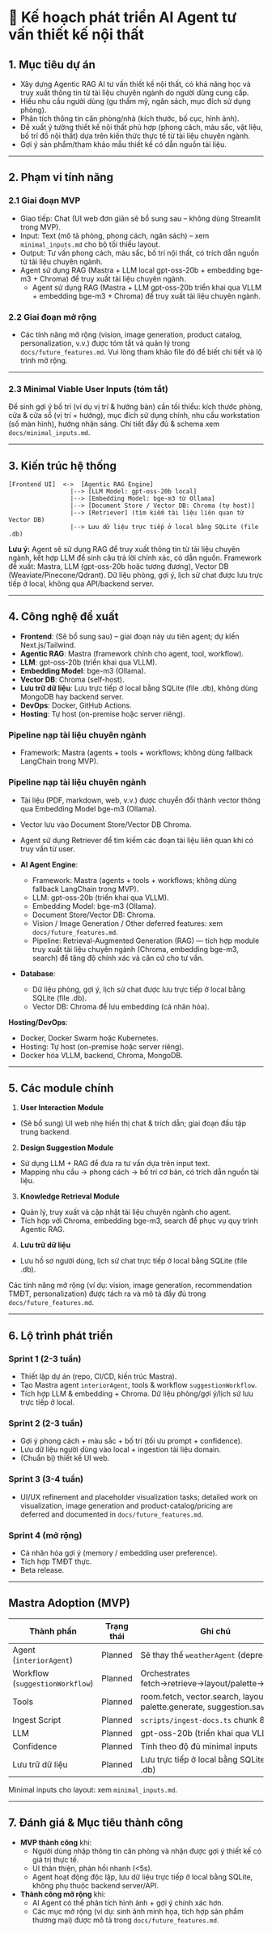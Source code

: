 # 📁 Kế hoạch phát triển AI Agent tư vấn thiết kế nội thất

## 1. Mục tiêu dự án
  - Xây dựng Agentic RAG AI tư vấn thiết kế nội thất, có khả năng học và truy xuất thông tin từ tài liệu chuyên ngành do người dùng cung cấp.
  - Hiểu nhu cầu người dùng (gu thẩm mỹ, ngân sách, mục đích sử dụng phòng).
  - Phân tích thông tin căn phòng/nhà (kích thước, bố cục, hình ảnh).
  - Đề xuất ý tưởng thiết kế nội thất phù hợp (phong cách, màu sắc, vật liệu, bố trí đồ nội thất) dựa trên kiến thức thực tế từ tài liệu chuyên ngành.
  - Gợi ý sản phẩm/tham khảo mẫu thiết kế có dẫn nguồn tài liệu.


---

## 2. Phạm vi tính năng
### 2.1 Giai đoạn MVP
  - Giao tiếp: Chat (UI web đơn giản sẽ bổ sung sau – không dùng Streamlit trong MVP).
  - Input: Text (mô tả phòng, phong cách, ngân sách) – xem `minimal_inputs.md` cho bộ tối thiểu layout.
  - Output: Tư vấn phong cách, màu sắc, bố trí nội thất, có trích dẫn nguồn từ tài liệu chuyên ngành.
  - Agent sử dụng RAG (Mastra + LLM local gpt-oss-20b + embedding bge-m3 + Chroma) để truy xuất tài liệu chuyên ngành.
    - Agent sử dụng RAG (Mastra + LLM gpt-oss-20b triển khai qua VLLM + embedding bge-m3 + Chroma) để truy xuất tài liệu chuyên ngành.

### 2.2 Giai đoạn mở rộng
  - Các tính năng mở rộng (vision, image generation, product catalog, personalization, v.v.) được tóm tắt và quản lý trong `docs/future_features.md`. Vui lòng tham khảo file đó để biết chi tiết và lộ trình mở rộng.

---

### 2.3 Minimal Viable User Inputs (tóm tắt)
Để sinh gợi ý bố trí (ví dụ vị trí & hướng bàn) cần tối thiểu: kích thước phòng, cửa & cửa sổ (vị trí + hướng), mục đích sử dụng chính, nhu cầu workstation (số màn hình), hướng nhận sáng. Chi tiết đầy đủ & schema xem `docs/minimal_inputs.md`.

---

## 3. Kiến trúc hệ thống

```
[Frontend UI]  <->  [Agentic RAG Engine]
                 |--> [LLM Model: gpt-oss-20b local]
                 |--> [Embedding Model: bge-m3 từ Ollama]
                 |--> [Document Store / Vector DB: Chroma (tự host)]
                 |--> [Retriever] (tìm kiếm tài liệu liên quan từ Vector DB)
                 |--> Lưu dữ liệu trực tiếp ở local bằng SQLite (file .db)
```

**Lưu ý:** Agent sẽ sử dụng RAG để truy xuất thông tin từ tài liệu chuyên ngành, kết hợp LLM để sinh câu trả lời chính xác, có dẫn nguồn. Framework đề xuất: Mastra, LLM (gpt-oss-20b hoặc tương đương), Vector DB (Weaviate/Pinecone/Qdrant). Dữ liệu phòng, gợi ý, lịch sử chat được lưu trực tiếp ở local, không qua API/backend server.

---


## 4. Công nghệ đề xuất

- **Frontend**: (Sẽ bổ sung sau) – giai đoạn này ưu tiên agent; dự kiến Next.js/Tailwind.
- **Agentic RAG**: Mastra (framework chính cho agent, tool, workflow).
- **LLM**: gpt-oss-20b (triển khai qua VLLM).
- **Embedding Model**: bge-m3 (Ollama).
- **Vector DB**: Chroma (self-host).
- **Lưu trữ dữ liệu**: Lưu trực tiếp ở local bằng SQLite (file .db), không dùng MongoDB hay backend server.
- **DevOps**: Docker, GitHub Actions.
- **Hosting**: Tự host (on-premise hoặc server riêng).

### Pipeline nạp tài liệu chuyên ngành


  - Framework: Mastra (agents + tools + workflows; không dùng fallback LangChain trong MVP).

### Pipeline nạp tài liệu chuyên ngành

- Tài liệu (PDF, markdown, web, v.v.) được chuyển đổi thành vector thông qua Embedding Model bge-m3 (Ollama).
- Vector lưu vào Document Store/Vector DB Chroma.
- Agent sử dụng Retriever để tìm kiếm các đoạn tài liệu liên quan khi có truy vấn từ user.

- **AI Agent Engine**:  
  - Framework: Mastra (agents + tools + workflows; không dùng fallback LangChain trong MVP).
  - LLM: gpt-oss-20b (triển khai qua VLLM).
  - Embedding Model: bge-m3 (Ollama).
  - Document Store/Vector DB: Chroma.
  - Vision / Image Generation / Other deferred features: xem `docs/future_features.md`.
  - Pipeline: Retrieval-Augmented Generation (RAG) — tích hợp module truy xuất tài liệu chuyên ngành (Chroma, embedding bge-m3, search) để tăng độ chính xác và căn cứ cho tư vấn.

- **Database**:  

  - Dữ liệu phòng, gợi ý, lịch sử chat được lưu trực tiếp ở local bằng SQLite (file .db).
  - Vector DB: Chroma để lưu embedding (cá nhân hóa).


**Hosting/DevOps**:  
  - Docker, Docker Swarm hoặc Kubernetes.
  - Hosting: Tự host (on-premise hoặc server riêng).
  - Docker hóa VLLM, backend, Chroma, MongoDB.

---

## 5. Các module chính
1. **User Interaction Module**  
  - (Sẽ bổ sung) UI web nhẹ hiển thị chat & trích dẫn; giai đoạn đầu tập trung backend.

2. **Design Suggestion Module**  
  - Sử dụng LLM + RAG để đưa ra tư vấn dựa trên input text.
  - Mapping nhu cầu → phong cách → bố trí cơ bản, có trích dẫn nguồn tài liệu.

3. **Knowledge Retrieval Module**  
  - Quản lý, truy xuất và cập nhật tài liệu chuyên ngành cho agent.
  - Tích hợp với Chroma, embedding bge-m3, search để phục vụ quy trình Agentic RAG.


4. **Lưu trữ dữ liệu**
  - Lưu hồ sơ người dùng, lịch sử chat trực tiếp ở local bằng SQLite (file .db).

Các tính năng mở rộng (ví dụ: vision, image generation, recommendation TMĐT, personalization) được tách ra và mô tả đầy đủ trong `docs/future_features.md`.

---

## 6. Lộ trình phát triển

### Sprint 1 (2-3 tuần)
- Thiết lập dự án (repo, CI/CD, kiến trúc Mastra).
- Tạo Mastra agent `interiorAgent`, tools & workflow `suggestionWorkflow`.
- Tích hợp LLM & embedding + Chroma. Dữ liệu phòng/gợi ý/lịch sử lưu trực tiếp ở local.

### Sprint 2 (2-3 tuần)
- Gợi ý phong cách + màu sắc + bố trí (tối ưu prompt + confidence).
- Lưu dữ liệu người dùng vào local + ingestion tài liệu domain.
- (Chuẩn bị) thiết kế UI web.

### Sprint 3 (3-4 tuần)
- UI/UX refinement and placeholder visualization tasks; detailed work on visualization, image generation and product-catalog/pricing are deferred and documented in `docs/future_features.md`.

### Sprint 4 (mở rộng)
- Cá nhân hóa gợi ý (memory / embedding user preference).
- Tích hợp TMĐT thực.
- Beta release.

---

## Mastra Adoption (MVP)

| Thành phần | Trạng thái | Ghi chú |
|------------|-----------|--------|
| Agent (`interiorAgent`) | Planned | Sẽ thay thế `weatherAgent` (deprecated) |
| Workflow (`suggestionWorkflow`) | Planned | Orchestrates fetch→retrieve→layout/palette→persist |
| Tools | Planned | room.fetch, vector.search, layout.plan, palette.generate, suggestion.save |
| Ingest Script | Planned | `scripts/ingest-docs.ts` chunk 800/80 |
| LLM | Planned | gpt-oss-20b (triển khai qua VLLM) |
| Confidence | Planned | Tính theo độ đủ minimal inputs |
| Lưu trữ dữ liệu | Planned | Lưu trực tiếp ở local bằng SQLite (file .db) |

Minimal inputs cho layout: xem `minimal_inputs.md`.

---

## 7. Đánh giá & Mục tiêu thành công
- **MVP thành công** khi:  
  - Người dùng nhập thông tin căn phòng và nhận được gợi ý thiết kế có giá trị thực tế.  
  - UI thân thiện, phản hồi nhanh (<5s).  
  - Agent hoạt động độc lập, lưu dữ liệu trực tiếp ở local bằng SQLite, không phụ thuộc backend server/API.  
- **Thành công mở rộng** khi:  
  - AI Agent có thể phân tích hình ảnh + gợi ý chính xác hơn.  
  - Các mục mở rộng (ví dụ: sinh ảnh minh họa, tích hợp sản phẩm thương mại) được mô tả trong `docs/future_features.md`.

